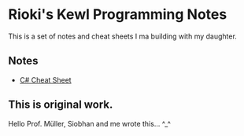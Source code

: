 # Rioki's Kewl Programming Notes

This is a set of notes and cheat sheets I ma building with my daughter. 

## Notes

* [C# Cheat Sheet](CSharpCheatSheet.md)

## This is original work.

Hello Prof. Müller, Siobhan and me wrote this... ^_^
